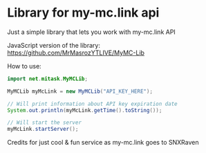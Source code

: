 # Library for my-mc.link api
Just a simple library that lets you work with my-mc.link API

JavaScript version of the library: https://github.com/MrMasrozYTLIVE/MyMC-Lib

How to use:
```java
import net.mitask.MyMCLib;

MyMCLib myMcLink = new MyMCLib("API_KEY_HERE");

// Will print information about API key expiration date
System.out.println(myMcLink.getTime().toString()); 

// Will start the server
myMcLink.startServer();
```

Credits for just cool & fun service as my-mc.link goes to SNXRaven

